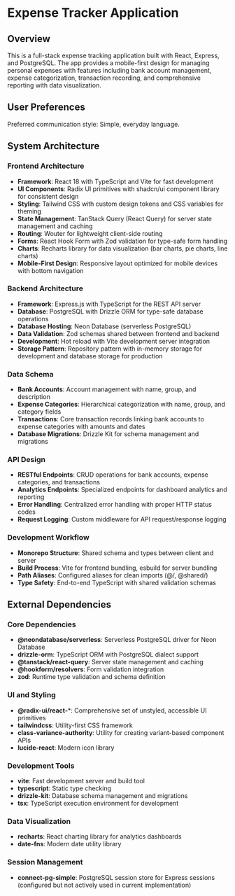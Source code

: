 # Expense Tracker Application

## Overview

This is a full-stack expense tracking application built with React, Express, and PostgreSQL. The app provides a mobile-first design for managing personal expenses with features including bank account management, expense categorization, transaction recording, and comprehensive reporting with data visualization.

## User Preferences

Preferred communication style: Simple, everyday language.

## System Architecture

### Frontend Architecture
- **Framework**: React 18 with TypeScript and Vite for fast development
- **UI Components**: Radix UI primitives with shadcn/ui component library for consistent design
- **Styling**: Tailwind CSS with custom design tokens and CSS variables for theming
- **State Management**: TanStack Query (React Query) for server state management and caching
- **Routing**: Wouter for lightweight client-side routing
- **Forms**: React Hook Form with Zod validation for type-safe form handling
- **Charts**: Recharts library for data visualization (bar charts, pie charts, line charts)
- **Mobile-First Design**: Responsive layout optimized for mobile devices with bottom navigation

### Backend Architecture
- **Framework**: Express.js with TypeScript for the REST API server
- **Database**: PostgreSQL with Drizzle ORM for type-safe database operations
- **Database Hosting**: Neon Database (serverless PostgreSQL)
- **Data Validation**: Zod schemas shared between frontend and backend
- **Development**: Hot reload with Vite development server integration
- **Storage Pattern**: Repository pattern with in-memory storage for development and database storage for production

### Data Schema
- **Bank Accounts**: Account management with name, group, and description
- **Expense Categories**: Hierarchical categorization with name, group, and category fields
- **Transactions**: Core transaction records linking bank accounts to expense categories with amounts and dates
- **Database Migrations**: Drizzle Kit for schema management and migrations

### API Design
- **RESTful Endpoints**: CRUD operations for bank accounts, expense categories, and transactions
- **Analytics Endpoints**: Specialized endpoints for dashboard analytics and reporting
- **Error Handling**: Centralized error handling with proper HTTP status codes
- **Request Logging**: Custom middleware for API request/response logging

### Development Workflow
- **Monorepo Structure**: Shared schema and types between client and server
- **Build Process**: Vite for frontend bundling, esbuild for server bundling
- **Path Aliases**: Configured aliases for clean imports (@/, @shared/)
- **Type Safety**: End-to-end TypeScript with shared validation schemas

## External Dependencies

### Core Dependencies
- **@neondatabase/serverless**: Serverless PostgreSQL driver for Neon Database
- **drizzle-orm**: TypeScript ORM with PostgreSQL dialect support
- **@tanstack/react-query**: Server state management and caching
- **@hookform/resolvers**: Form validation integration
- **zod**: Runtime type validation and schema definition

### UI and Styling
- **@radix-ui/react-***: Comprehensive set of unstyled, accessible UI primitives
- **tailwindcss**: Utility-first CSS framework
- **class-variance-authority**: Utility for creating variant-based component APIs
- **lucide-react**: Modern icon library

### Development Tools
- **vite**: Fast development server and build tool
- **typescript**: Static type checking
- **drizzle-kit**: Database schema management and migrations
- **tsx**: TypeScript execution environment for development

### Data Visualization
- **recharts**: React charting library for analytics dashboards
- **date-fns**: Modern date utility library

### Session Management
- **connect-pg-simple**: PostgreSQL session store for Express sessions (configured but not actively used in current implementation)